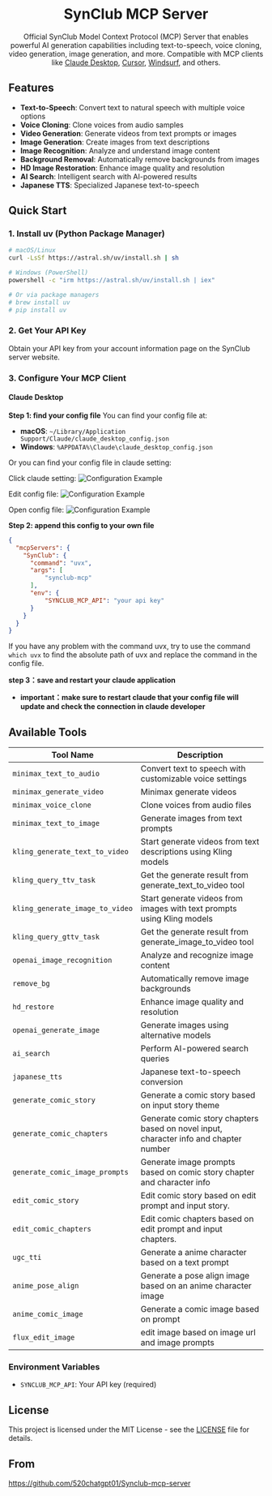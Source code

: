 <h1 align="center">SynClub MCP Server</h1>

<p align="center">
  Official SynClub Model Context Protocol (MCP) Server that enables powerful AI generation capabilities including text-to-speech, voice cloning, video generation, image generation, and more. Compatible with MCP clients like <a href="https://www.anthropic.com/claude">Claude Desktop</a>, <a href="https://www.cursor.so">Cursor</a>, <a href="https://codeium.com/windsurf">Windsurf</a>, and others.
</p>

## Features

-  **Text-to-Speech**: Convert text to natural speech with multiple voice options
-  **Voice Cloning**: Clone voices from audio samples
-  **Video Generation**: Generate videos from text prompts or images
-  **Image Generation**: Create images from text descriptions
-  **Image Recognition**: Analyze and understand image content
-  **Background Removal**: Automatically remove backgrounds from images
-  **HD Image Restoration**: Enhance image quality and resolution
-  **AI Search**: Intelligent search with AI-powered results
-  **Japanese TTS**: Specialized Japanese text-to-speech

## Quick Start

### 1. Install uv (Python Package Manager)

```bash
# macOS/Linux
curl -LsSf https://astral.sh/uv/install.sh | sh

# Windows (PowerShell)
powershell -c "irm https://astral.sh/uv/install.sh | iex"

# Or via package managers
# brew install uv
# pip install uv
```

### 2. Get Your API Key

Obtain your API key from your account information page on the SynClub server website.

### 3. Configure Your MCP Client

#### Claude Desktop

**Step 1: find your config file**
You can find your config file at:
- **macOS**: `~/Library/Application Support/Claude/claude_desktop_config.json`
- **Windows**: `%APPDATA%\Claude\claude_desktop_config.json`

Or you can find your config file in claude setting:

Click claude setting:
![Configuration Example](https://raw.githubusercontent.com/520chatgpt01/Synclub-mcp-server/refs/heads/main/image/a573ab2ed4900d8b2478b6d5b91f78e0.jpg)

Edit config file:
![Configuration Example](https://raw.githubusercontent.com/520chatgpt01/Synclub-mcp-server/refs/heads/main/image/7e790df2aefa5dee0aeb40735ac12124.jpg)

Open config file:
![Configuration Example](https://raw.githubusercontent.com/520chatgpt01/Synclub-mcp-server/refs/heads/main/image/ccdfa55185c0f5f4d07a6b7fdf93c0d6.jpg)

**Step 2: append this config to your own file**

```json
{
  "mcpServers": {
    "SynClub": {
      "command": "uvx",
      "args": [
          "synclub-mcp"
      ],
      "env": {
          "SYNCLUB_MCP_API": "your api key"
      }
    }
  }
}
```

If you have any problem with the command uvx, try to use the command `which uvx` to find the absolute path of uvx and replace the command in the config file.

**step 3：save and restart your claude application**
- **important：make sure to restart claude that your config file will update and check the connection in claude developer**

##  Available Tools

| Tool Name | Description |
|-----------|-------------|
| `minimax_text_to_audio` | Convert text to speech with customizable voice settings |
| `minimax_generate_video` | Minimax generate videos |
| `minimax_voice_clone` | Clone voices from audio files |
| `minimax_text_to_image` | Generate images from text prompts |
| `kling_generate_text_to_video` | Start generate videos from text descriptions using Kling models|
| `kling_query_ttv_task` | Get the generate result from generate_text_to_video tool|
| `kling_generate_image_to_video` | Start generate videos from images with text prompts using Kling models|
| `kling_query_gttv_task` | Get the generate result from generate_image_to_video tool|
| `openai_image_recognition` | Analyze and recognize image content |
| `remove_bg` | Automatically remove image backgrounds |
| `hd_restore` | Enhance image quality and resolution |
| `openai_generate_image` | Generate images using alternative models |
| `ai_search` | Perform AI-powered search queries |
| `japanese_tts` | Japanese text-to-speech conversion |
| `generate_comic_story` | Generate a comic story based on input story theme |
| `generate_comic_chapters` | Generate comic story chapters based on novel input, character info and chapter number |
| `generate_comic_image_prompts` | Generate image prompts based on comic story chapter and character info |
| `edit_comic_story` | Edit comic story based on edit prompt and input story. |
| `edit_comic_chapters` | Edit comic chapters based on edit prompt and input chapters. |
| `ugc_tti` | Generate a anime character based on a text prompt |
| `anime_pose_align` | Generate a pose align image based on an anime character image |
| `anime_comic_image` | Generate a comic image based on prompt |
| `flux_edit_image` | edit image based on image url and image prompts |

### Environment Variables

- `SYNCLUB_MCP_API`: Your API key (required)

## License

This project is licensed under the MIT License - see the [LICENSE](LICENSE) file for details.

## From
https://github.com/520chatgpt01/Synclub-mcp-server